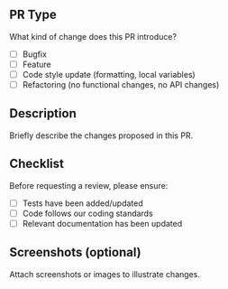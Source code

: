 ## PR Type

What kind of change does this PR introduce?

- [ ] Bugfix
- [ ] Feature
- [ ] Code style update (formatting, local variables)
- [ ] Refactoring (no functional changes, no API changes)

## Description

Briefly describe the changes proposed in this PR.

## Checklist

Before requesting a review, please ensure:

- [ ] Tests have been added/updated
- [ ] Code follows our coding standards
- [ ] Relevant documentation has been updated

## Screenshots (optional)

Attach screenshots or images to illustrate changes.
